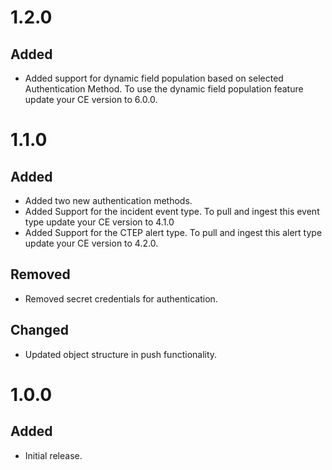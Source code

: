 # 1.2.0
## Added
- Added support for dynamic field population based on selected Authentication Method. To use the dynamic field population feature update your CE version to 6.0.0.

# 1.1.0
## Added
- Added two new authentication methods.
- Added Support for the incident event type. To pull and ingest this event type update your CE version to 4.1.0
- Added Support for the CTEP alert type. To pull and ingest this alert type update your CE version to 4.2.0.
## Removed
- Removed secret credentials for authentication.
## Changed
- Updated object structure in push functionality.

# 1.0.0
## Added
- Initial release.